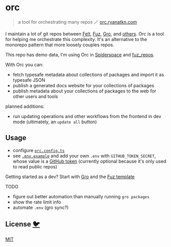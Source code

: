 # orc

> a tool for orchestrating many repos 🪄 [orc.ryanatkn.com](https://orc.ryanatkn.com/)

I maintain a lot of git repos between
[Felt](https://github.com/feltjs/felt), [Fuz](https://github.com/fuz-dev/fuz),
[Gro](https://github.com/grogarden/gro), and [others](https://github.com/ryanatkn).
Orc is a tool for helping me orchestrate this complexity.
It's an alternative to the monorepo pattern that more loosely couples repos.

This repo has demo data,
I'm using Orc in [Spiderspace](https://github.com/spiderspace/spiderspace)
and [fuz_repos](https://github.com/fuz-dev/fuz_repos).

With Orc you can:

- fetch typesafe metadata about collections of packages and import it as typesafe JSON
- publish a generated docs website for your collections of packages
- publish metadata about your collections of packages to the web for other users and tools

planned additions:

- run updating operations and other workflows from the frontend in dev mode
  (ultimately, an `update all` button)

## Usage

- configure [`orc.config.ts`](/orc.config.ts)
- see [`.env.example`](/.env.example) and add your own `.env` with `GITHUB_TOKEN_SECRET`,
  whose value is a [GitHub token](https://github.com/settings/tokens)
  (currently optional because it's only used to read public repos)

Getting started as a dev? Start with [Gro](https://github.com/grogarden/gro)
and the [Fuz template](https://github.com/fuz-dev/fuz_template)

TODO

- figure out better automation than manually running `gro packages`
- show the rate limit info
- automate `.env` (gro sync?)

## License [🐦](https://wikipedia.org/wiki/Free_and_open-source_software)

[MIT](LICENSE)
